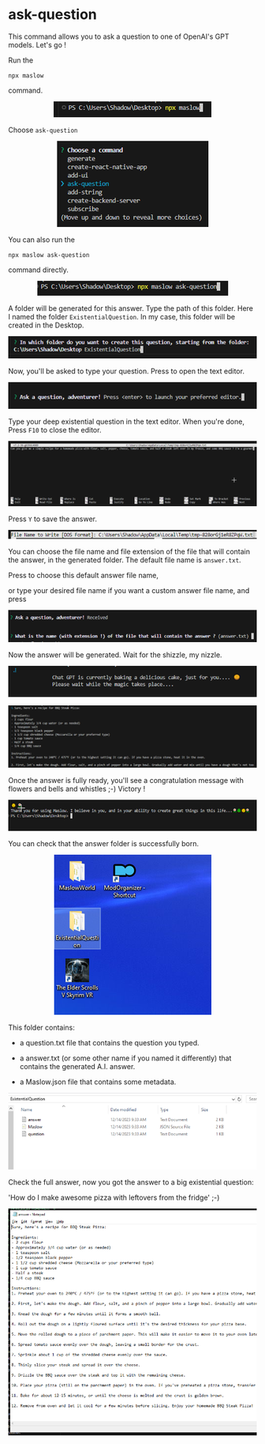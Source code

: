 
# ask-question

This command allows you to ask a question to one of OpenAI's GPT models. Let's go !

Run the 

```
npx maslow
``` 

command.

<p align="center">
  <img src="assets\80b2ea59ebbb9de412de3ac20ecd016f.png" alt="">
</p>

Choose ```ask-question```

<p align="center">
  <img src="assets\c90c31fcda75d010ea46ce1a76acfc8b.png" alt="">
</p>

You can also run the 

```
npx maslow ask-question
``` 

command directly.

<p align="center">
  <img src="assets\9ae1c1b76578b0276994fe734275fc63.png" alt="">
</p>

A folder will be generated for this answer. Type the path of this folder. Here I named the folder ```ExistentialQuestion```. In my case, this folder will be created in the Desktop.


<p align="center">
  <img src="assets\74ddb75c43af238bf1f4d4feffff3f8d.png" alt="">
</p>

Now, you'll be asked to type your question. Press <Enter> to open the text editor.

<p align="center">
  <img src="assets\581b62790ba2ddff1ec0147593c23ffc.png" alt="">
</p>

Type your deep existential question in the text editor. When you're done, Press ```F10``` to close the editor.

<p align="center">
  <img src="assets\8e4fe57d3c97b2c53be94da834b6e574.png" alt="">
</p>

Press ```Y``` to save the answer.

<p align="center">
  <img src="assets\db13619a16f292b350fc77a15af65d94.png" alt="">
</p>

You can choose the file name and file extension of the file that will contain the answer, in the generated folder. The default file name is ```answer.txt```.

Press <Enter> to choose this default answer file name, 

or type your desired file name if you want a custom answer file name, and press <Enter>

<p align="center">
  <img src="assets\d85eb26c2e43ba539c11772e6cb980bf.png" alt="">
</p>

Now the answer will be generated. Wait for the shizzle, my nizzle.

<p align="center">
  <img src="assets\7c43a3b420f0aff58c4eb94eec8421ec.png" alt="">
</p>

<p align="center">
  <img src="assets\cd433c26bc1496b0319863c8b7eb240d.png" alt="">
</p>

Once the answer is fully ready, you'll see a congratulation message with flowers and bells and whistles ;-) Victory !

<p align="center">
  <img src="assets\c113709cb8508dcc1946fa0d661a0c97.png" alt="">
</p>

You can check that the answer folder is successfully born.

<p align="center">
  <img src="assets\8a1297a65a530ff24226ad85ae8635d3.png" alt="">
</p>

This folder contains:

- a question.txt file that contains the question you typed.

- a answer.txt (or some other name if you named it differently) that contains the generated A.I. answer.

- a Maslow.json file that contains some metadata.

<p align="center">
  <img src="assets\dbf097d3de4ed4512d2773840215ac89.png" alt="">
</p>

Check the full answer, now you got the answer to a big existential question: 

'How do I make awesome pizza with leftovers from the fridge' ;-)

<p align="center">
  <img src="assets\335d90c3907030cc474689c8b145a68e.png" alt="">
</p>
